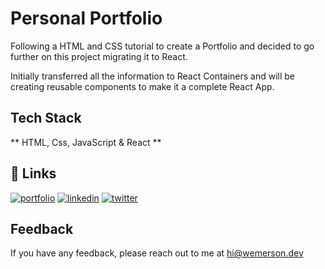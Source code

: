 
# Personal Portfolio

Following a HTML and CSS tutorial to create a Portfolio and decided to go further on this project migrating it to React.

Initially transferred all the information to React Containers and will be creating reusable components to make it a complete React App.


## Tech Stack

** HTML, Css, JavaScript & React **

<!-- ## Screenshots

![App Screenshot](https://wemerson.dev/static/media/portfolio00.a7dedfe6d0ff60df4ad7.png) -->


## 🔗 Links
[![portfolio](https://img.shields.io/badge/my_portfolio-000?style=for-the-badge&logo=ko-fi&logoColor=white)](https://wemerson.dev)
[![linkedin](https://img.shields.io/badge/linkedin-0A66C2?style=for-the-badge&logo=linkedin&logoColor=white)](https://www.linkedin.com/wemersonsouza)
[![twitter](https://img.shields.io/badge/twitter-1DA1F2?style=for-the-badge&logo=twitter&logoColor=white)](https://twitter.com/wemersonqueiroz)


## Feedback

If you have any feedback, please reach out to me at hi@wemerson.dev

